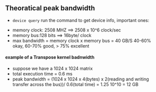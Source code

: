 ## Theoratical peak bandwidth

- `device query` run the command to get device info, important ones:
* memory clock: 2508 MHZ ==> 2508 x 10^6 clock/sec
* memory bus:128 bits ==> 16byte/ clock 
* max bandwidth = memory clock x memory bus = 40 GB/S
40-60% okay, 60-70% good, > 75% excellent

#### example of a Transpose kernel badnwidth

- suppose we have a 1024 x 1024 matrix
- total execution time = 0.6 ms
- peak bandwidth = (1024 x 1024 x 4(bytes) x 2(reading and writing transfer across the bus))/ 0.6(total time) = 1.25 10^10 = 12 GB
